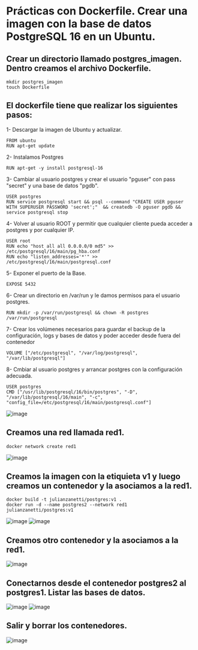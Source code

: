# Prácticas con Dockerfile. Crear una imagen con la base de datos PostgreSQL 16 en un Ubuntu.
## Crear un directorio llamado postgres_imagen. Dentro creamos el archivo Dockerfile.
```
mkdir postgres_imagen
touch Dockerfile
```

## El dockerfile tiene que realizar los siguientes pasos:
1- Descargar la imagen de Ubuntu y actualizar.
```
FROM ubuntu
RUN apt-get update
```
2- Instalamos Postgres
```
RUN apt-get -y install postgresql-16
```
3- Cambiar al usuario postgres y crear el usuario "pguser" con pass "secret" y una base de datos "pgdb".
```
USER postgres
RUN service postgresql start && psql --command "CREATE USER pguser WITH SUPERUSER PASSWORD 'secret';"  && createdb -O pguser pgdb && service postgresql stop
```
4- Volver al usuario ROOT y permitir que cualquier cliente pueda acceder a postgres y por cualquier IP.
```
USER root
RUN echo "host all all 0.0.0.0/0 md5" >> /etc/postgresql/16/main/pg_hba.conf
RUN echo "listen_addresses='*'" >> /etc/postgresql/16/main/postgresql.conf
```
5- Exponer el puerto de la Base.
```
EXPOSE 5432
```
6- Crear un directorio en /var/run y le damos permisos para el usuario postgres.
```
RUN mkdir -p /var/run/postgresql && chown -R postgres /var/run/postgresql
```
7- Crear los volúmenes necesarios para guardar el backup de la configuración, logs y bases de datos y poder acceder desde fuera del contenedor
```
VOLUME ["/etc/postgresql", "/var/log/postgresql", "/var/lib/postgresql"]
```
8- Cmbiar al usuario postgres y arrancar postgres con la configuración adecuada.
```
USER postgres
CMD ["/usr/lib/postgresql/16/bin/postgres", "-D", "/var/lib/postgresql/16/main", "-c", "config_file=/etc/postgresql/16/main/postgresql.conf"]
```
![image](https://github.com/julianzanetti/Docker-Udemy/assets/134458575/44b9c3f6-c0df-472a-bf79-628db35ccc83)

## Creamos una red llamada red1.
```
docker network create red1
```
![image](https://github.com/julianzanetti/Docker-Udemy/assets/134458575/659364bd-7223-496e-931d-6cef62a9e149)

## Creamos la imagen con la etiquieta v1 y luego creamos un contenedor y la asociamos a la red1.
```
docker build -t julianzanetti/postgres:v1 .
docker run -d --name postgres2 --network red1 julianzanetti/postgres:v1
```
![image](https://github.com/julianzanetti/Docker-Udemy/assets/134458575/b3e340ee-fcfd-4e3d-80a4-870c333d45f8)
![image](https://github.com/julianzanetti/Docker-Udemy/assets/134458575/5c91a9ac-9ad4-4706-b78c-5e5a6a9c9a9b)

## Creamos otro contenedor y la asociamos a la red1.
![image](https://github.com/julianzanetti/Docker-Udemy/assets/134458575/7533816e-46b6-45a6-96cd-e4a7575e3f59)

## Conectarnos desde el contenedor postgres2 al postgres1. Listar las bases de datos.
![image](https://github.com/julianzanetti/Docker-Udemy/assets/134458575/27e99236-2a21-4c70-a0ac-828e86c0c3c9)
![image](https://github.com/julianzanetti/Docker-Udemy/assets/134458575/e137e754-b6cc-4560-92d5-cc687d0f51f5)

## Salir y borrar los contenedores.
![image](https://github.com/julianzanetti/Docker-Udemy/assets/134458575/6523609e-cdf0-479f-8270-97dcda29aa05)
